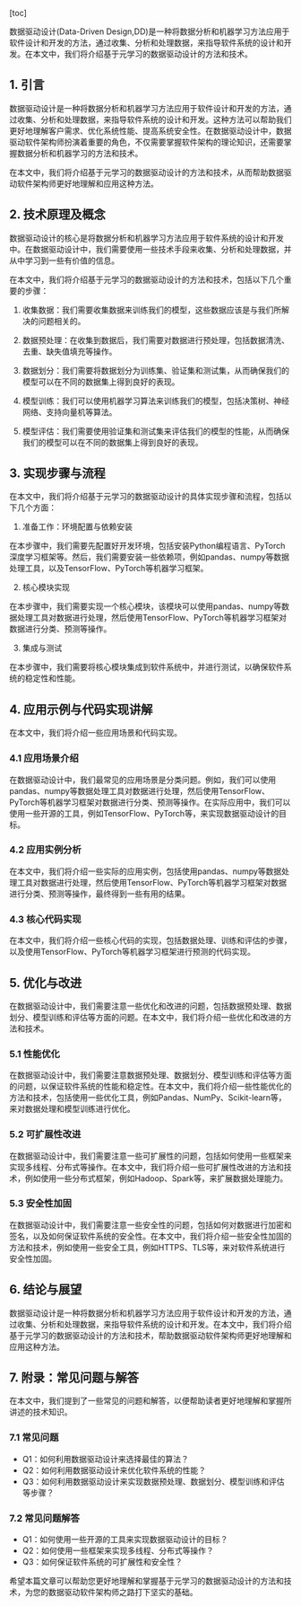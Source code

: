 
[toc]                    
                
                
数据驱动设计(Data-Driven Design,DD)是一种将数据分析和机器学习方法应用于软件设计和开发的方法，通过收集、分析和处理数据，来指导软件系统的设计和开发。在本文中，我们将介绍基于元学习的数据驱动设计的方法和技术。

## 1. 引言

数据驱动设计是一种将数据分析和机器学习方法应用于软件设计和开发的方法，通过收集、分析和处理数据，来指导软件系统的设计和开发。这种方法可以帮助我们更好地理解客户需求、优化系统性能、提高系统安全性。在数据驱动设计中，数据驱动软件架构师扮演着重要的角色，不仅需要掌握软件架构的理论知识，还需要掌握数据分析和机器学习的方法和技术。

在本文中，我们将介绍基于元学习的数据驱动设计的方法和技术，从而帮助数据驱动软件架构师更好地理解和应用这种方法。

## 2. 技术原理及概念

数据驱动设计的核心是将数据分析和机器学习方法应用于软件系统的设计和开发中。在数据驱动设计中，我们需要使用一些技术手段来收集、分析和处理数据，并从中学习到一些有价值的信息。

在本文中，我们将介绍基于元学习的数据驱动设计的方法和技术，包括以下几个重要的步骤：

1. 收集数据：我们需要收集数据来训练我们的模型，这些数据应该是与我们所解决的问题相关的。

2. 数据预处理：在收集到数据后，我们需要对数据进行预处理，包括数据清洗、去重、缺失值填充等操作。

3. 数据划分：我们需要将数据划分为训练集、验证集和测试集，从而确保我们的模型可以在不同的数据集上得到良好的表现。

4. 模型训练：我们可以使用机器学习算法来训练我们的模型，包括决策树、神经网络、支持向量机等算法。

5. 模型评估：我们需要使用验证集和测试集来评估我们的模型的性能，从而确保我们的模型可以在不同的数据集上得到良好的表现。

## 3. 实现步骤与流程

在本文中，我们将介绍基于元学习的数据驱动设计的具体实现步骤和流程，包括以下几个方面：

1. 准备工作：环境配置与依赖安装

在本步骤中，我们需要先配置好开发环境，包括安装Python编程语言、PyTorch深度学习框架等。然后，我们需要安装一些依赖项，例如pandas、numpy等数据处理工具，以及TensorFlow、PyTorch等机器学习框架。

2. 核心模块实现

在本步骤中，我们需要实现一个核心模块，该模块可以使用pandas、numpy等数据处理工具对数据进行处理，然后使用TensorFlow、PyTorch等机器学习框架对数据进行分类、预测等操作。

3. 集成与测试

在本步骤中，我们需要将核心模块集成到软件系统中，并进行测试，以确保软件系统的稳定性和性能。

## 4. 应用示例与代码实现讲解

在本文中，我们将介绍一些应用场景和代码实现。

### 4.1 应用场景介绍

在数据驱动设计中，我们最常见的应用场景是分类问题。例如，我们可以使用pandas、numpy等数据处理工具对数据进行处理，然后使用TensorFlow、PyTorch等机器学习框架对数据进行分类、预测等操作。在实际应用中，我们可以使用一些开源的工具，例如TensorFlow、PyTorch等，来实现数据驱动设计的目标。

### 4.2 应用实例分析

在本文中，我们将介绍一些实际的应用实例，包括使用pandas、numpy等数据处理工具对数据进行处理，然后使用TensorFlow、PyTorch等机器学习框架对数据进行分类、预测等操作，最终得到一些有用的结果。

### 4.3 核心代码实现

在本文中，我们将介绍一些核心代码的实现，包括数据处理、训练和评估的步骤，以及使用TensorFlow、PyTorch等机器学习框架进行预测的代码实现。

## 5. 优化与改进

在数据驱动设计中，我们需要注意一些优化和改进的问题，包括数据预处理、数据划分、模型训练和评估等方面的问题。在本文中，我们将介绍一些优化和改进的方法和技术。

### 5.1 性能优化

在数据驱动设计中，我们需要注意数据预处理、数据划分、模型训练和评估等方面的问题，以保证软件系统的性能和稳定性。在本文中，我们将介绍一些性能优化的方法和技术，包括使用一些优化工具，例如Pandas、NumPy、Scikit-learn等，来对数据处理和模型训练进行优化。

### 5.2 可扩展性改进

在数据驱动设计中，我们需要注意一些可扩展性的问题，包括如何使用一些框架来实现多线程、分布式等操作。在本文中，我们将介绍一些可扩展性改进的方法和技术，例如使用一些分布式框架，例如Hadoop、Spark等，来扩展数据处理能力。

### 5.3 安全性加固

在数据驱动设计中，我们需要注意一些安全性的问题，包括如何对数据进行加密和签名，以及如何保证软件系统的安全性。在本文中，我们将介绍一些安全性加固的方法和技术，例如使用一些安全工具，例如HTTPS、TLS等，来对软件系统进行安全性加固。

## 6. 结论与展望

数据驱动设计是一种将数据分析和机器学习方法应用于软件设计和开发的方法，通过收集、分析和处理数据，来指导软件系统的设计和开发。在本文中，我们将介绍基于元学习的数据驱动设计的方法和技术，帮助数据驱动软件架构师更好地理解和应用这种方法。

## 7. 附录：常见问题与解答

在本文中，我们提到了一些常见的问题和解答，以便帮助读者更好地理解和掌握所讲述的技术知识。

### 7.1 常见问题

- Q1：如何利用数据驱动设计来选择最佳的算法？
- Q2：如何利用数据驱动设计来优化软件系统的性能？
- Q3：如何利用数据驱动设计来实现数据预处理、数据划分、模型训练和评估等步骤？

### 7.2 常见问题解答

- Q1：如何使用一些开源的工具来实现数据驱动设计的目标？
- Q2：如何使用一些框架来实现多线程、分布式等操作？
- Q3：如何保证软件系统的可扩展性和安全性？

希望本篇文章可以帮助您更好地理解和掌握基于元学习的数据驱动设计的方法和技术，为您的数据驱动软件架构师之路打下坚实的基础。

